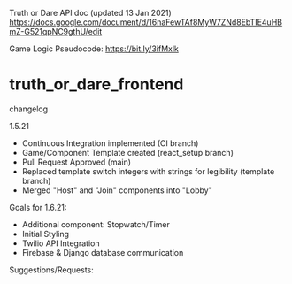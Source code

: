 Truth or Dare API doc (updated 13 Jan 2021) https://docs.google.com/document/d/16naFewTAf8MyW7ZNd8EbTIE4uHBmZ-G521qpNC9gthU/edit

Game Logic Pseudocode: https://bit.ly/3ifMxlk

# truth_or_dare_frontend

changelog

1.5.21
- Continuous Integration implemented (CI branch)
- Game/Component Template created (react_setup branch)
- Pull Request Approved (main)
- Replaced template switch integers with strings for legibility (template branch)
- Merged "Host" and "Join" components into "Lobby" 

Goals for 1.6.21:
- Additional component: Stopwatch/Timer
- Initial Styling
- Twilio API Integration
- Firebase & Django database communication


Suggestions/Requests:
